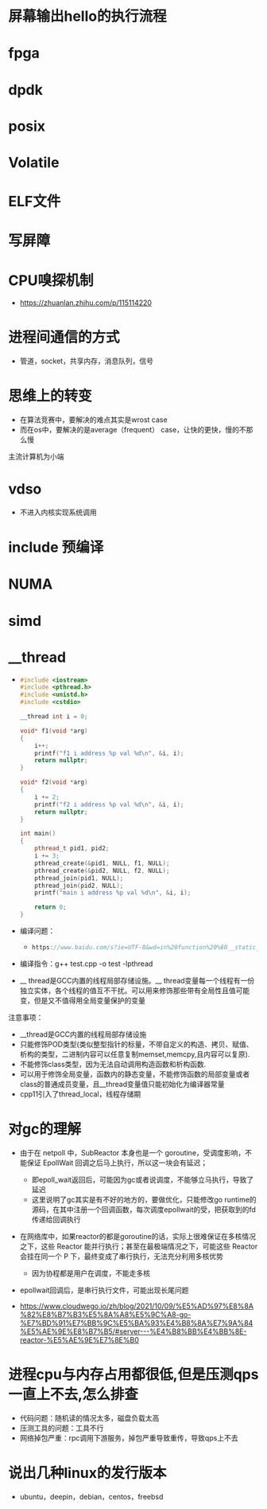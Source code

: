 # 屏幕输出hello的执行流程



# fpga



# dpdk



# posix



# Volatile



# ELF文件



# 写屏障



# CPU嗅探机制

- https://zhuanlan.zhihu.com/p/115114220



# 进程间通信的方式

- 管道，socket，共享内存，消息队列，信号





# 思维上的转变

- 在算法竞赛中，要解决的难点其实是wrost case
- 而在os中，要解决的是average（frequent） case，让快的更快，慢的不那么慢



主流计算机为小端



# vdso

- 不进入内核实现系统调用



# include 预编译



# NUMA



# simd



# __thread

- ```cpp
  #include <iostream>
  #include <pthread.h>
  #include <unistd.h>
  #include <cstdio>
  
  __thread int i = 0;
  
  void* f1(void *arg)
  {
      i++;
      printf("f1 i address %p val %d\n", &i, i);
      return nullptr;
  }
  
  void* f2(void *arg)
  {
      i += 2;
      printf("f2 i address %p val %d\n", &i, i);
      return nullptr;
  }
  
  int main()
  {
      pthread_t pid1, pid2;
      i += 3;
      pthread_create(&pid1, NULL, f1, NULL);
      pthread_create(&pid2, NULL, f2, NULL);
      pthread_join(pid1, NULL);
      pthread_join(pid2, NULL);
      printf("main i address %p val %d\n", &i, i);
  
      return 0;
  }
  ```

- 编译问题：

  - ```cpp
    https://www.baidu.com/s?ie=UTF-8&wd=in%20function%20%60__static_initialization_and_destruction_0(int,%20int)%27%3A
    ```

- 编译指令：g++ test.cpp -o test -lpthread

- __ thread是GCC内置的线程局部存储设施。__ thread变量每一个线程有一份独立实体，各个线程的值互不干扰。可以用来修饰那些带有全局性且值可能变，但是又不值得用全局变量保护的变量



注意事项：

- __thread是GCC内置的线程局部存储设施
- 只能修饰POD类型(类似整型指针的标量，不带自定义的构造、拷贝、赋值、析构的类型，二进制内容可以任意复制memset,memcpy,且内容可以复原).
- 不能修饰class类型，因为无法自动调用构造函数和析构函数.
- 可以用于修饰全局变量，函数内的静态变量，不能修饰函数的局部变量或者class的普通成员变量，且__thread变量值只能初始化为编译器常量
- cpp11引入了thread_local，线程存储期







# 对gc的理解

- 由于在 netpoll 中，SubReactor 本身也是一个 goroutine，受调度影响，不能保证 EpollWait 回调之后马上执行，所以这一块会有延迟；
  - 即epoll_wait返回后，可能因为gc或者说调度，不能够立马执行，导致了延迟
  - 这里说明了gc其实是有不好的地方的，要做优化，只能修改go runtime的源码，在其中注册一个回调函数，每次调度epollwait的受，把获取到的fd传递给回调执行



- 在网络库中，如果reactor的都是goroutine的话，实际上很难保证在多核情况之下，这些 Reactor 能并行执行；甚至在最极端情况之下，可能这些 Reactor 会挂在同一个 P 下，最终变成了串行执行，无法充分利用多核优势
  - 因为协程都是用户在调度，不能走多核



- epollwait回调后，是串行执行文件，可能出现长尾问题
- https://www.cloudwego.io/zh/blog/2021/10/09/%E5%AD%97%E8%8A%82%E8%B7%B3%E5%8A%A8%E5%9C%A8-go-%E7%BD%91%E7%BB%9C%E5%BA%93%E4%B8%8A%E7%9A%84%E5%AE%9E%E8%B7%B5/#server---%E4%B8%BB%E4%BB%8E-reactor-%E5%AE%9E%E7%8E%B0







# 进程cpu与内存占用都很低,但是压测qps一直上不去,怎么排查

- 代码问题：随机读的情况太多，磁盘负载太高
- 压测工具的问题：工具不行
- 网络掉包严重：rpc调用下游服务，掉包严重导致重传，导致qps上不去





# 说出几种linux的发行版本

- ubuntu，deepin，debian，centos，freebsd